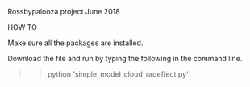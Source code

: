 Rossbypalooza project June 2018

HOW TO

Make sure all the packages are installed.

Download the file and run by typing the following in the command line.

>> python 'simple_model_cloud_radeffect.py'
